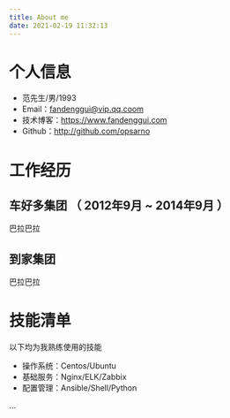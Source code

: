 ```yaml
---
title: About me
date: 2021-02-19 11:32:13
---
```


# 个人信息

- 范先生/男/1993
- Email：fandenggui@vip.qq.coom
- 技术博客：https://www.fandenggui.com
- Github：http://github.com/opsarno

# 工作经历

## 车好多集团 （ 2012年9月 ~ 2014年9月 ）

巴拉巴拉
  
## 到家集团

巴拉巴拉
  

# 技能清单

以下均为我熟练使用的技能

- 操作系统：Centos/Ubuntu
- 基础服务：Nginx/ELK/Zabbix
- 配置管理：Ansible/Shell/Python

...
